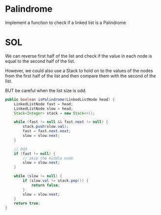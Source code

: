 # Palindrome

Implement a function to check if a linked list is a Palindrome

# SOL

We can reverse first half of the list and check if the value
in each node is equal to the second half of the list.

However, we could also use a Stack to hold on to the values of the
nodes from the first half of the list and then compare them with the second
of the list.

BUT be careful when the list size is odd.

```java
public boolean isPalindrome(LinkedListNode head) {
    LinkedListNode fast = head;
    LinkedListNode slow = head;
    Stack<Integer> stack = new Stack<>();

    while (fast != null && fast.next != null) {
        stack.push(slow.val);
        fast = fast.next.next;
        slow = slow.next;
    }

    // Odd
    if (fast != null) {
        // skip the middle node
        slow = slow.next;
    }

    while (slow != null) {
        if (slow.val != stack.pop()) {
            return false;
        }
        slow = slow.next;
    }
    return true;
}
```
